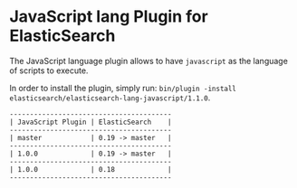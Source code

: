 JavaScript lang Plugin for ElasticSearch
==================================

The JavaScript language plugin allows to have `javascript` as the language of scripts to execute.

In order to install the plugin, simply run: `bin/plugin -install elasticsearch/elasticsearch-lang-javascript/1.1.0`.

    ----------------------------------------
    | JavaScript Plugin | ElasticSearch    |
    ----------------------------------------
    | master            | 0.19 -> master   |
    ----------------------------------------
    | 1.0.0             | 0.19 -> master   |
    ----------------------------------------
    | 1.0.0             | 0.18             |
    ----------------------------------------

